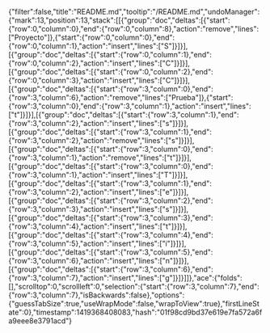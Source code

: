 {"filter":false,"title":"README.md","tooltip":"/README.md","undoManager":{"mark":13,"position":13,"stack":[[{"group":"doc","deltas":[{"start":{"row":0,"column":0},"end":{"row":0,"column":8},"action":"remove","lines":["Proyecto"]},{"start":{"row":0,"column":0},"end":{"row":0,"column":1},"action":"insert","lines":["S"]}]}],[{"group":"doc","deltas":[{"start":{"row":0,"column":1},"end":{"row":0,"column":2},"action":"insert","lines":["C"]}]}],[{"group":"doc","deltas":[{"start":{"row":0,"column":2},"end":{"row":0,"column":3},"action":"insert","lines":["C"]}]}],[{"group":"doc","deltas":[{"start":{"row":3,"column":0},"end":{"row":3,"column":6},"action":"remove","lines":["Prueba"]},{"start":{"row":3,"column":0},"end":{"row":3,"column":1},"action":"insert","lines":["t"]}]}],[{"group":"doc","deltas":[{"start":{"row":3,"column":1},"end":{"row":3,"column":2},"action":"insert","lines":["s"]}]}],[{"group":"doc","deltas":[{"start":{"row":3,"column":1},"end":{"row":3,"column":2},"action":"remove","lines":["s"]}]}],[{"group":"doc","deltas":[{"start":{"row":3,"column":0},"end":{"row":3,"column":1},"action":"remove","lines":["t"]}]}],[{"group":"doc","deltas":[{"start":{"row":3,"column":0},"end":{"row":3,"column":1},"action":"insert","lines":["T"]}]}],[{"group":"doc","deltas":[{"start":{"row":3,"column":1},"end":{"row":3,"column":2},"action":"insert","lines":["e"]}]}],[{"group":"doc","deltas":[{"start":{"row":3,"column":2},"end":{"row":3,"column":3},"action":"insert","lines":["s"]}]}],[{"group":"doc","deltas":[{"start":{"row":3,"column":3},"end":{"row":3,"column":4},"action":"insert","lines":["t"]}]}],[{"group":"doc","deltas":[{"start":{"row":3,"column":4},"end":{"row":3,"column":5},"action":"insert","lines":["i"]}]}],[{"group":"doc","deltas":[{"start":{"row":3,"column":5},"end":{"row":3,"column":6},"action":"insert","lines":["n"]}]}],[{"group":"doc","deltas":[{"start":{"row":3,"column":6},"end":{"row":3,"column":7},"action":"insert","lines":["g"]}]}]]},"ace":{"folds":[],"scrolltop":0,"scrollleft":0,"selection":{"start":{"row":3,"column":7},"end":{"row":3,"column":7},"isBackwards":false},"options":{"guessTabSize":true,"useWrapMode":false,"wrapToView":true},"firstLineState":0},"timestamp":1419368408083,"hash":"01f98cd9bd37e619e7fa572a6fa9eee8e3791acd"}